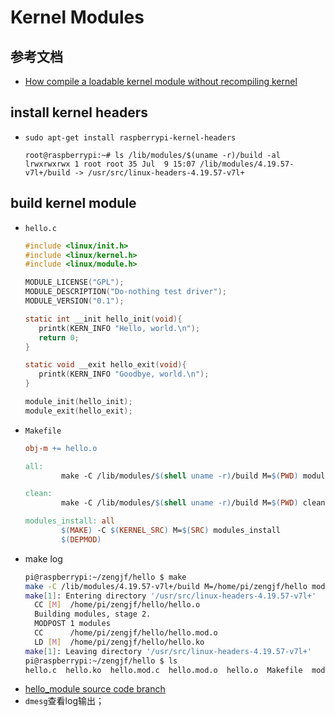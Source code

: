 # Kernel Modules

## 参考文档

* [How compile a loadable kernel module without recompiling kernel](https://raspberrypi.stackexchange.com/questions/39845/how-compile-a-loadable-kernel-module-without-recompiling-kernel)

## install kernel headers

* `sudo apt-get install raspberrypi-kernel-headers`
  ```
  root@raspberrypi:~# ls /lib/modules/$(uname -r)/build -al
  lrwxrwxrwx 1 root root 35 Jul  9 15:07 /lib/modules/4.19.57-v7l+/build -> /usr/src/linux-headers-4.19.57-v7l+
  ```

## build kernel module

* `hello.c`
  ```C
  #include <linux/init.h>
  #include <linux/kernel.h>
  #include <linux/module.h>
  
  MODULE_LICENSE("GPL");
  MODULE_DESCRIPTION("Do-nothing test driver");
  MODULE_VERSION("0.1");
  
  static int __init hello_init(void){
     printk(KERN_INFO "Hello, world.\n");
     return 0;
  }
  
  static void __exit hello_exit(void){
     printk(KERN_INFO "Goodbye, world.\n");
  }
  
  module_init(hello_init);
  module_exit(hello_exit);
  ```
* `Makefile`
  ```Makefile
  obj-m += hello.o
  
  all:
          make -C /lib/modules/$(shell uname -r)/build M=$(PWD) modules
  
  clean:
          make -C /lib/modules/$(shell uname -r)/build M=$(PWD) clean
  
  modules_install: all
          $(MAKE) -C $(KERNEL_SRC) M=$(SRC) modules_install
          $(DEPMOD)
  ```
* make log
  ```sh
  pi@raspberrypi:~/zengjf/hello $ make
  make -C /lib/modules/4.19.57-v7l+/build M=/home/pi/zengjf/hello modules
  make[1]: Entering directory '/usr/src/linux-headers-4.19.57-v7l+'
    CC [M]  /home/pi/zengjf/hello/hello.o
    Building modules, stage 2.
    MODPOST 1 modules
    CC      /home/pi/zengjf/hello/hello.mod.o
    LD [M]  /home/pi/zengjf/hello/hello.ko
  make[1]: Leaving directory '/usr/src/linux-headers-4.19.57-v7l+'
  pi@raspberrypi:~/zengjf/hello $ ls
  hello.c  hello.ko  hello.mod.c  hello.mod.o  hello.o  Makefile  modules.order  Module.symvers
  ```
* [hello_module source code branch](https://github.com/ZengjfOS/RaspberryPi/tree/hello_module)
* `dmesg`查看log输出；